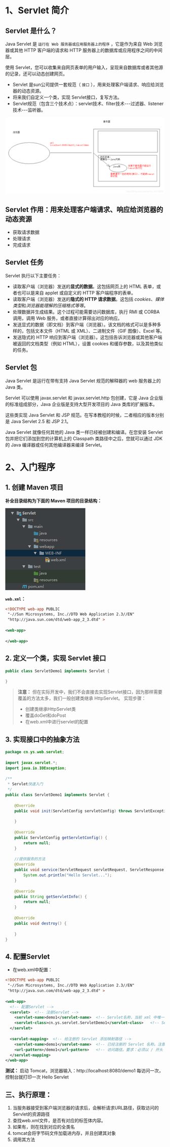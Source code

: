 # 1、Servlet 简介

## Servlet 是什么？
Java Servlet 是 `运行在 Web 服务器或应用服务器上的程序` ，它是作为来自 Web 浏览器或其他 HTTP 客户端的请求和 HTTP 服务器上的数据库或应用程序之间的中间层。

使用 Servlet，您可以收集来自网页表单的用户输入，呈现来自数据库或者其他源的记录，还可以动态创建网页。

- Servlet 是sun公司提供一套规范（ `接口` ），用来处理客户端请求、响应给浏览器的动态资源。
- 将来我们自定义一个类，实现 Servlet接口，复写方法。
- Servlet规范（包含三个技术点）：servlet技术、filter技术---过滤器、listener技术---监听器。

![在这里插入图片描述](assets/1.png)

## Servlet 作用：用来处理客户端请求、响应给浏览器的动态资源
- 获取请求数据
- 处理请求
- 完成请求

## Servlet 任务
Servlet 执行以下主要任务：
- 读取客户端（浏览器）发送的**显式的数据**。这包括网页上的 HTML 表单，或者也可以是来自 applet 或自定义的 HTTP 客户端程序的表单。
- 读取客户端（浏览器）发送的**隐式的 HTTP 请求数据**。这包括 *cookies*、*媒体类型*和*浏览器能理解的压缩格式等等*。
- 处理数据并生成结果。这个过程可能需要访问数据库，执行 RMI 或 CORBA 调用，调用 Web 服务，或者直接计算得出对应的响应。
- 发送显式的数据（即文档）到客户端（浏览器）。该文档的格式可以是多种多样的，包括文本文件（HTML 或 XML）、二进制文件（GIF 图像）、Excel 等。
- 发送隐式的 HTTP 响应到客户端（浏览器）。这包括告诉浏览器或其他客户端被返回的文档类型（例如 HTML），设置 cookies 和缓存参数，以及其他类似的任务。

## Servlet 包
Java Servlet 是运行在带有支持 Java Servlet 规范的解释器的 web 服务器上的 Java 类。

Servlet 可以使用 javax.servlet 和 javax.servlet.http 包创建，它是 Java 企业版的标准组成部分，Java 企业版是支持大型开发项目的 Java 类库的扩展版本。

这些类实现 Java Servlet 和 JSP 规范。在写本教程的时候，二者相应的版本分别是 Java Servlet 2.5 和 JSP 2.1。

Java Servlet 就像任何其他的 Java 类一样已经被创建和编译。在您安装 Servlet 包并把它们添加到您的计算机上的 Classpath 类路径中之后，您就可以通过 JDK 的 Java 编译器或任何其他编译器来编译 Servlet。

# 2、入门程序
## 1. 创建 Maven 项目

**补全目录结构为下面的 Maven 项目的目录结构：**

![在这里插入图片描述](assets/3.png)

**`web.xml`：**

```xml
<!DOCTYPE web-app PUBLIC
 "-//Sun Microsystems, Inc.//DTD Web Application 2.3//EN"
 "http://java.sun.com/dtd/web-app_2_3.dtd" >

<web-app>

</web-app>
```

## 2. 定义一个类，实现 Servlet 接口
```java
public class ServletDemo1 implements Servlet {

}
```

>**注意：**
>但在实际开发中，我们不会直接去实现Servlet接口，因为那样需要覆盖的方法太多，我们一般创建类继承 HttpServlet。
>实现步骤：
>- 创建类继承HttpServlet类
>- 覆盖doGet和doPost
>- 在web.xml中进行servlet的配置

## 3. 实现接口中的抽象方法
```java
package cn.ys.web.servlet;

import javax.servlet.*;
import java.io.IOException;

/**
 * Servlet快速入门
 */
public class ServletDemo1 implements Servlet {

    @Override
    public void init(ServletConfig servletConfig) throws ServletException {

    }

    @Override
    public ServletConfig getServletConfig() {
        return null;
    }

    //提供服务的方法
    @Override
    public void service(ServletRequest servletRequest, ServletResponse servletResponse) throws ServletException, IOException {
        System.out.println("Hello Servlet...");
    }

    @Override
    public String getServletInfo() {
        return null;
    }

    @Override
    public void destroy() {

    }
}
```

## 4. 配置Servlet
- 在web.xml中配置：

```xml
<!DOCTYPE web-app PUBLIC
 "-//Sun Microsystems, Inc.//DTD Web Application 2.3//EN"
 "http://java.sun.com/dtd/web-app_2_3.dtd" >

<web-app>
  <!-- 配置Servlet -->
  <servlet>  <!-- 注册Servlet -->
    <servlet-name>demo1</servlet-name>  <!-- Servlet名称，当前 xml 中唯一 -->
    <servlet-class>cn.ys.servlet.ServletDemo1</servlet-class>   <!-- Servlet 实现类的全限定类名 -->
  </servlet>

  <servlet-mapping>  <!-- 给注册的 Servlet 添加映射路径 -->
    <servlet-name>demo1</servlet-name>  <!-- 已经注册的 Servlet 名称。注意：必须与注册的名称一致 -->
    <url-pattern>/demo1</url-pattern>   <!-- 访问路径。要求：必须以 / 开头 -->
  </servlet-mapping>
</web-app>
```

**测试：**
启动 Tomcat，浏览器输入：http://localhost:8080/demo1
每访问一次，控制台就打印一次 Hello Servlet

## 三、执行原理：

1. 当服务器接受到客户端浏览器的请求后，会解析请求URL路径，获取访问的Servlet的资源路径
2. 查找web.xml文件，是否有对应的<url-pattern>标签体内容。
3. 如果有，则在找到对应的<servlet-class>全类名
4. tomcat会将字节码文件加载进内存，并且创建其对象
5. 调用其方法
